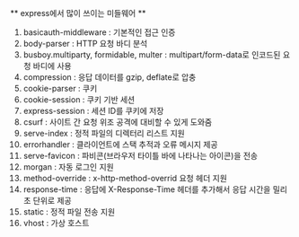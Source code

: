 ** express에서 많이 쓰이는 미들웨어 **
1. basicauth-middleware : 기본적인 접근 인증
2. body-parser : HTTP 요청 바디 분석
3. busboy.multiparty, formidable, multer : multipart/form-data로 인코드된 요청 바디에 사용
4. compression : 응답 데이터를 gzip, deflate로 압충
5. cookie-parser : 쿠키
6. cookie-session : 쿠키 기반 세션
7. express-session : 세션 ID를 쿠키에 저장
8. csurf : 사이트 간 요청 위조 공격에 대비할 수 있게 도와줌
9. serve-index : 정적 파일의 디렉터리 리스트 지원
10. errorhandler : 클라이언트에 스택 추적과 오류 메시지 제공
11. serve-favicon : 파비콘(브라우저 타이틀 바에 나타나는 아이콘)을 전송
12. morgan : 자동 로그인 지원
13. method-override : x-http-method-overrid 요청 헤더 지원
14. response-time : 응답에 X-Response-Time 헤더를 추가해서 응답 시간을 밀리초 단위로 제공
15. static : 정적 파일 전송 지원
16. vhost : 가상 호스트